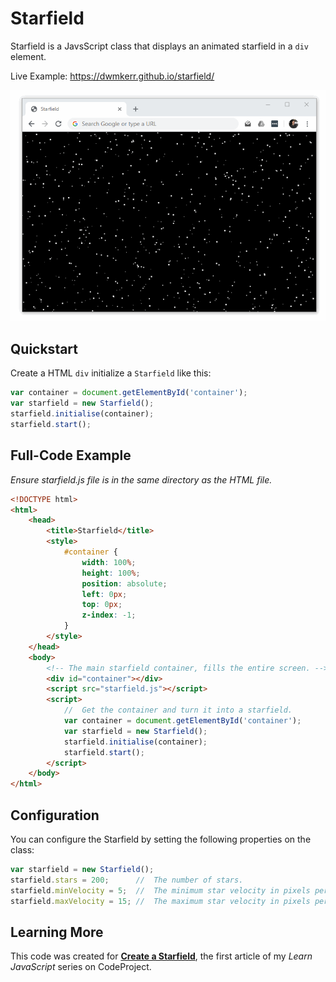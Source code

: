 # Starfield

Starfield is a JavsScript class that displays an animated starfield in a `div` element.

Live Example: https://dwmkerr.github.io/starfield/

[![Starfield Screenshot](./images/starfield.gif "Starfield Screenshot")](https://dwmkerr.github.io/starfield/)


## Quickstart

Create a HTML `div` initialize a `Starfield` like this:

```js
var container = document.getElementById('container');
var starfield = new Starfield();
starfield.initialise(container);
starfield.start();
```

## Full-Code Example

_Ensure starfield.js file is in the same directory as the HTML file._

```html
<!DOCTYPE html>
<html>
    <head>
        <title>Starfield</title>
        <style>
            #container {
                width: 100%;
                height: 100%;
                position: absolute;
                left: 0px;
                top: 0px;
                z-index: -1;
            }
        </style>
    </head>
    <body>
        <!-- The main starfield container, fills the entire screen. -->
        <div id="container"></div>
        <script src="starfield.js"></script>
        <script>
            //  Get the container and turn it into a starfield.
            var container = document.getElementById('container');
            var starfield = new Starfield();
            starfield.initialise(container);
            starfield.start();
        </script>
    </body>
</html>
```

## Configuration

You can configure the Starfield by setting the following properties on the class:

```js
var starfield = new Starfield();
starfield.stars = 200;      //  The number of stars.
starfield.minVelocity = 5;  //  The minimum star velocity in pixels per second.
starfield.maxVelocity = 15; //  The maximum star velocity in pixels per second.	
```

## Learning More

This code was created for **[Create a Starfield](codeproject.com/Articles/642499/Learn-JavaScript-Part-1-Create-a-Starfield)**, the first article of my _Learn JavaScript_ series on CodeProject.


